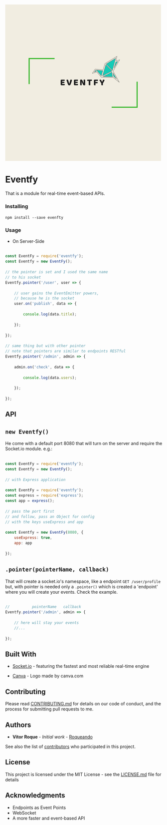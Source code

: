 ![Eventfy](Eventfy.png)
# Eventfy

That is a module for real-time event-based APIs.

### Installing

`npm install --save evenfty`


### Usage

* On Server-Side

```javascript

const EventFy = require('eventfy');
const Eventfy = new EventFy();

// the pointer is set and I used the same name
// to his socket
Eventfy.pointer('/user', user => {

	// user gains the EventEmitter powers,
	// because he is the socket
	user.on('publish', data => {

		console.log(data.title);

	});

});

// same thing but with other pointer
// note that pointers are similar to endpoints RESTful
Eventfy.pointer('/admin', admin => {

	admin.on('check', data => {

		console.log(data.users);
		
	});

});

```


## API

## `new Eventfy()`

He come with a default port 8080 that will turn on the server and require the Socket.io module. e.g.:

```javascript	

const EventFy = require('eventfy');
const Eventfy = new EventFy();

// with Express application

const EventFy = require('eventfy');
const express = require('express');
const app = express();

// pass the port first
// and follow, pass an Object for config
// with the keys useExpress and app

const Eventfy = new EventFy(8080, {
	useExpress: true,
	app: app
	
});


```



## `.pointer(pointerName, callback)`


That will create a socket.io's namespace, like a endpoint `GET /user/profile` but, with pointer is needed only a `.pointer()` which is created a 'endpoint' where you will create your events. Check the example.

```javascript

//			pointerName   callback
Eventfy.pointer('/admin', admin => {

	// here will stay your events
	//...

});


```


## Built With

* [Socket.io](https://socket.io/) - featuring the fastest and most reliable real-time engine

* [Canva](https://canva.com) - Logo made by canva.com

## Contributing

Please read [CONTRIBUTING.md](https://github.com/roqueando/eventfy/blob/master/CONTRIBUTING.md) for details on our code of conduct, and the process for submitting pull requests to me.


## Authors

* **Vítor Roque** - *Initial work* - [Roqueando](https://github.com/roqueando)

See also the list of [contributors](https://github.com/roqueando/eventfy/contributors) who participated in this project.

## License

This project is licensed under the MIT License - see the [LICENSE.md](LICENSE.md) file for details

## Acknowledgments

* Endpoints as Event Points
* WebSocket
* A more faster and event-based API
